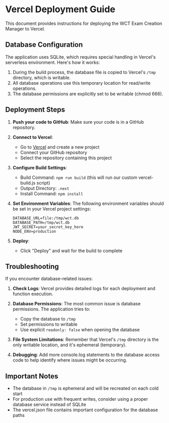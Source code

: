 # Vercel Deployment Guide

This document provides instructions for deploying the WCT Exam Creation Manager to Vercel.

## Database Configuration

The application uses SQLite, which requires special handling in Vercel's serverless environment. Here's how it works:

1. During the build process, the database file is copied to Vercel's `/tmp` directory, which is writable.
2. All database operations use this temporary location for read/write operations.
3. The database permissions are explicitly set to be writable (chmod 666).

## Deployment Steps

1. **Push your code to GitHub**: Make sure your code is in a GitHub repository.

2. **Connect to Vercel**: 
   - Go to [Vercel](https://vercel.com) and create a new project
   - Connect your GitHub repository
   - Select the repository containing this project

3. **Configure Build Settings**:
   - Build Command: `npm run build` (this will run our custom vercel-build.js script)
   - Output Directory: `.next`
   - Install Command: `npm install`

4. **Set Environment Variables**:
   The following environment variables should be set in your Vercel project settings:
   ```
   DATABASE_URL=file:/tmp/wct.db
   DATABASE_PATH=/tmp/wct.db
   JWT_SECRET=your_secret_key_here
   NODE_ENV=production
   ```

5. **Deploy**:
   - Click "Deploy" and wait for the build to complete

## Troubleshooting

If you encounter database-related issues:

1. **Check Logs**: Vercel provides detailed logs for each deployment and function execution.

2. **Database Permissions**: The most common issue is database permissions. The application tries to:
   - Copy the database to `/tmp`
   - Set permissions to writable
   - Use explicit `readonly: false` when opening the database

3. **File System Limitations**: Remember that Vercel's `/tmp` directory is the only writable location, and it's ephemeral (temporary).

4. **Debugging**: Add more console.log statements to the database access code to help identify where issues might be occurring.

## Important Notes

- The database in `/tmp` is ephemeral and will be recreated on each cold start
- For production use with frequent writes, consider using a proper database service instead of SQLite
- The vercel.json file contains important configuration for the database paths

